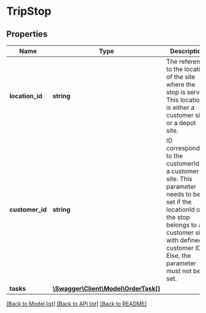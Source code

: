 # TripStop

## Properties
Name | Type | Description | Notes
------------ | ------------- | ------------- | -------------
**location_id** | **string** | The reference to the location of the site where the stop is served. This location is either a customer site or a depot site. | 
**customer_id** | **string** | ID corresponding to the customerId of a customer site. This parameter needs to be set if the locationId of the stop belongs to a customer site with defined customer ID. Else, the parameter must not be set. | [optional] 
**tasks** | [**\Swagger\Client\Model\OrderTask[]**](OrderTask.md) |  | [optional] 

[[Back to Model list]](../../README.md#documentation-for-models) [[Back to API list]](../../README.md#documentation-for-api-endpoints) [[Back to README]](../../README.md)

